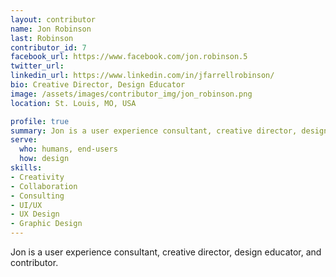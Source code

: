 ```yaml
---
layout: contributor
name: Jon Robinson
last: Robinson
contributor_id: 7
facebook_url: https://www.facebook.com/jon.robinson.5
twitter_url: 
linkedin_url: https://www.linkedin.com/in/jfarrellrobinson/
bio: Creative Director, Design Educator
image: /assets/images/contributor_img/jon_robinson.png
location: St. Louis, MO, USA

profile: true
summary: Jon is a user experience consultant, creative director, design educator, and contributor.
serve:
  who: humans, end-users
  how: design
skills:
- Creativity
- Collaboration
- Consulting
- UI/UX
- UX Design
- Graphic Design
---
```


Jon is a user experience consultant, creative director, design educator, and contributor. 